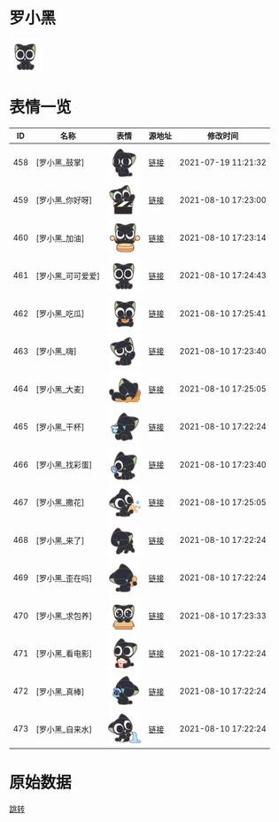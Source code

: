 # 罗小黑

<img src="./cover.png" height="60" alt="cover" />

# 表情一览

|ID|名称|表情|源地址|修改时间|
|----|----|----|----|----|
|458|[罗小黑_鼓掌]|<img src="./pic/000458_%5B罗小黑_鼓掌%5D.png" height="60" alt="鼓掌"/>|[链接](http://i0.hdslb.com/bfs/emote/622ce9f5ec001269203aaaf8339dffdc7d67d2a3.png)|2021-07-19 11:21:32|
|459|[罗小黑_你好呀]|<img src="./pic/000459_%5B罗小黑_你好呀%5D.png" height="60" alt="你好呀"/>|[链接](http://i0.hdslb.com/bfs/emote/65728d4bedb13fd75c1555c9c4c9de67d276b153.png)|2021-08-10 17:23:00|
|460|[罗小黑_加油]|<img src="./pic/000460_%5B罗小黑_加油%5D.png" height="60" alt="加油"/>|[链接](http://i0.hdslb.com/bfs/emote/50d9d9e5f57c202be83cdfdba812a15524d02406.png)|2021-08-10 17:23:14|
|461|[罗小黑_可可爱爱]|<img src="./pic/000461_%5B罗小黑_可可爱爱%5D.png" height="60" alt="可可爱爱"/>|[链接](http://i0.hdslb.com/bfs/emote/bcdfa28cd019333cdb243c3a8d73374236924585.png)|2021-08-10 17:24:43|
|462|[罗小黑_吃瓜]|<img src="./pic/000462_%5B罗小黑_吃瓜%5D.png" height="60" alt="吃瓜"/>|[链接](http://i0.hdslb.com/bfs/emote/57d8965331c9fb87afa1756416b622a22e406c43.png)|2021-08-10 17:25:41|
|463|[罗小黑_嗨]|<img src="./pic/000463_%5B罗小黑_嗨%5D.png" height="60" alt="嗨"/>|[链接](http://i0.hdslb.com/bfs/emote/7f5e00355af3331964884f27611cc9a0c64e5ce7.png)|2021-08-10 17:23:40|
|464|[罗小黑_大麦]|<img src="./pic/000464_%5B罗小黑_大麦%5D.png" height="60" alt="大麦"/>|[链接](http://i0.hdslb.com/bfs/emote/0f5a51e0272c5fcc2c318e078e92e0f8fea77980.png)|2021-08-10 17:25:05|
|465|[罗小黑_干杯]|<img src="./pic/000465_%5B罗小黑_干杯%5D.png" height="60" alt="干杯"/>|[链接](http://i0.hdslb.com/bfs/emote/04cf6b7a2f0f24909e1894694daa5c6c668e1f17.png)|2021-08-10 17:22:24|
|466|[罗小黑_找彩蛋]|<img src="./pic/000466_%5B罗小黑_找彩蛋%5D.png" height="60" alt="找彩蛋"/>|[链接](http://i0.hdslb.com/bfs/emote/59e34db87c0cb601a5e100c2db0ccfb2894aa02f.png)|2021-08-10 17:23:40|
|467|[罗小黑_撒花]|<img src="./pic/000467_%5B罗小黑_撒花%5D.png" height="60" alt="撒花"/>|[链接](http://i0.hdslb.com/bfs/emote/bbaaaa40328f32f3e3e41ffc77a70c057d0a13ad.png)|2021-08-10 17:25:05|
|468|[罗小黑_来了]|<img src="./pic/000468_%5B罗小黑_来了%5D.png" height="60" alt="来了"/>|[链接](http://i0.hdslb.com/bfs/emote/fd1950da6509171ba144d138c4d0a81f0840794e.png)|2021-08-10 17:22:24|
|469|[罗小黑_歪在吗]|<img src="./pic/000469_%5B罗小黑_歪在吗%5D.png" height="60" alt="歪在吗"/>|[链接](http://i0.hdslb.com/bfs/emote/0caf23cc530b0e021c32c623dee045160a2449fa.png)|2021-08-10 17:22:24|
|470|[罗小黑_求包养]|<img src="./pic/000470_%5B罗小黑_求包养%5D.png" height="60" alt="求包养"/>|[链接](http://i0.hdslb.com/bfs/emote/2277c2b72646cf22a7217897f3cd62c5c80a6451.png)|2021-08-10 17:23:33|
|471|[罗小黑_看电影]|<img src="./pic/000471_%5B罗小黑_看电影%5D.png" height="60" alt="看电影"/>|[链接](http://i0.hdslb.com/bfs/emote/eedd49d8d1d6c5b0eafc3e0a10966f508a7ab6f1.png)|2021-08-10 17:22:24|
|472|[罗小黑_真棒]|<img src="./pic/000472_%5B罗小黑_真棒%5D.png" height="60" alt="真棒"/>|[链接](http://i0.hdslb.com/bfs/emote/f03fbb80a7939eafa4819388df80e9c777e8ab7d.png)|2021-08-10 17:22:24|
|473|[罗小黑_自来水]|<img src="./pic/000473_%5B罗小黑_自来水%5D.png" height="60" alt="自来水"/>|[链接](http://i0.hdslb.com/bfs/emote/4a0c602ed9d4f1e5550c0595ea63653a9cbf88bd.png)|2021-08-10 17:22:24|

# 原始数据

[跳转](./raw.json)

